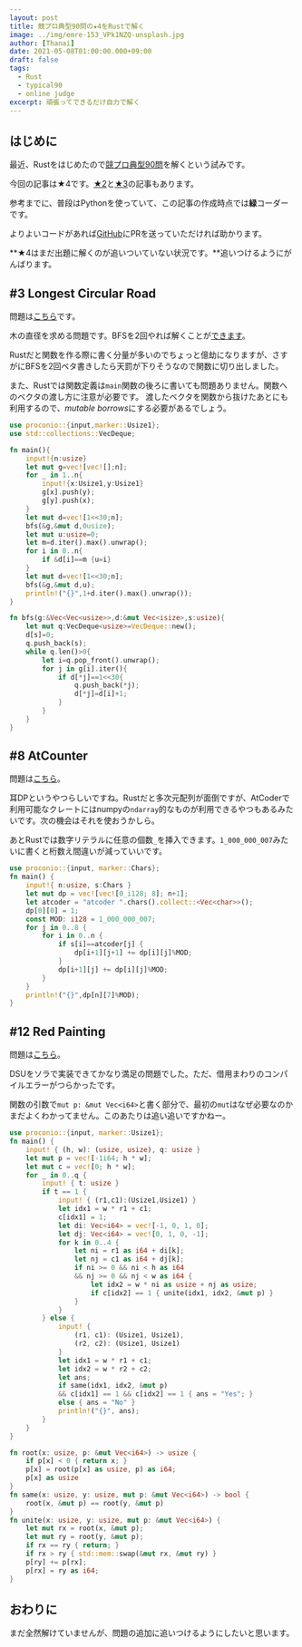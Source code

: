 ```yaml
---
layout: post
title: 競プロ典型90問の★4をRustで解く
image: ../img/emre-153_VPk1NZQ-unsplash.jpg
author: [Thanai]
date: 2021-05-08T01:00:00.000+09:00
draft: false
tags:
  - Rust
  - typical90
  - online judge
excerpt: 頑張ってできるだけ自力で解く
---
```


## はじめに

最近、Rustをはじめたので[競プロ典型90問](https://atcoder.jp/contests/typical90)を解くという試みです。

今回の記事は★4です。[★2](https://dev.thanaism.com/rust-typical90/diff-2)と[★3](https://dev.thanaism.com/rust-typical90/diff-2)の記事もあります。

参考までに、普段はPythonを使っていて、この記事の作成時点では**緑**コーダーです。

よりよいコードがあれば[GitHub](https://github.com/thanaism/online-judge/tree/master/rust/src/bin)にPRを送っていただければ助かります。

**★4はまだ出題に解くのが追いついていない状況です。**追いつけるようにがんばります。

## #3 Longest Circular Road

問題は[こちら](https://atcoder.jp/contests/typical90/tasks/typical90_c)です。

木の直径を求める問題です。BFSを2回やれば解くことが[できます](https://algo-logic.info/tree-diameter/)。

Rustだと関数を作る際に書く分量が多いのでちょっと億劫になりますが、さすがにBFSを2回ベタ書きしたら天罰が下りそうなので関数に切り出しました。

また、Rustでは関数定義は`main`関数の後ろに書いても問題ありません。関数へのベクタの渡し方に注意が必要です。
渡したベクタを関数から抜けたあとにも利用するので、*mutable borrows*にする必要があるでしょう。

```rust
use proconio::{input,marker::Usize1};
use std::collections::VecDeque;

fn main(){
    input!{n:usize}
    let mut g=vec![vec![];n];
    for _ in 1..n{
        input!{x:Usize1,y:Usize1}
        g[x].push(y);
        g[y].push(x);
    }
    let mut d=vec![1<<30;n];
    bfs(&g,&mut d,0usize);
    let mut u:usize=0;
    let m=d.iter().max().unwrap();
    for i in 0..n{
        if &d[i]==m {u=i}
    }
    let mut d=vec![1<<30;n];
    bfs(&g,&mut d,u);
    println!("{}",1+d.iter().max().unwrap());
}

fn bfs(g:&Vec<Vec<usize>>,d:&mut Vec<isize>,s:usize){
    let mut q:VecDeque<usize>=VecDeque::new();
    d[s]=0;
    q.push_back(s);
    while q.len()>0{
        let i=q.pop_front().unwrap();
        for j in g[i].iter(){
            if d[*j]==1<<30{
                q.push_back(*j);
                d[*j]=d[i]+1;
            }
        }
    }
}
```

## #8 AtCounter

問題は[こちら](https://atcoder.jp/contests/typical90/tasks/typical90_h)。

耳DPというやつらしいですね。Rustだと多次元配列が面倒ですが、AtCoderで利用可能なクレートにはnumpyの`ndarray`的なものが利用できるやつもあるみたいです。次の機会はそれを使おうかしら。

あとRustでは数字リテラルに任意の個数`_`を挿入できます。`1_000_000_007`みたいに書くと桁数え間違いが減っていいです。

```rust
use proconio::{input, marker::Chars};
fn main() {
    input!{ n:usize, s:Chars }
    let mut dp = vec![vec![0_i128; 8]; n+1];
    let atcoder = "atcoder ".chars().collect::<Vec<char>>();
    dp[0][0] = 1;
    const MOD: i128 = 1_000_000_007;
    for j in 0..8 {
        for i in 0..n {
            if s[i]==atcoder[j] {
                dp[i+1][j+1] += dp[i][j]%MOD;
            }
            dp[i+1][j] += dp[i][j]%MOD;
        }
    }
    println!("{}",dp[n][7]%MOD);
}
```

## #12 Red Painting

問題は[こちら](https://atcoder.jp/contests/typical90/tasks/typical90_l)。

DSUをソラで実装できてかなり満足の問題でした。ただ、借用まわりのコンパイルエラーがつらかったです。

関数の引数で`mut p: &mut Vec<i64>`と書く部分で、最初の`mut`はなぜ必要なのかまだよくわかってません。このあたりは追い追いですかねー。

```rust
use proconio::{input, marker::Usize1};
fn main() {
    input! { (h, w): (usize, usize), q: usize }
    let mut p = vec![-1i64; h * w];
    let mut c = vec![0; h * w];
    for _ in 0..q {
        input! { t: usize }
        if t == 1 {
            input! { (r1,c1):(Usize1,Usize1) }
            let idx1 = w * r1 + c1;
            c[idx1] = 1;
            let di: Vec<i64> = vec![-1, 0, 1, 0];
            let dj: Vec<i64> = vec![0, 1, 0, -1];
            for k in 0..4 {
                let ni = r1 as i64 + di[k];
                let nj = c1 as i64 + dj[k];
                if ni >= 0 && ni < h as i64
                && nj >= 0 && nj < w as i64 {
                    let idx2 = w * ni as usize + nj as usize;
                    if c[idx2] == 1 { unite(idx1, idx2, &mut p) }
                }
            }
        } else {
            input! {
                (r1, c1): (Usize1, Usize1),
                (r2, c2): (Usize1, Usize1)
            }
            let idx1 = w * r1 + c1;
            let idx2 = w * r2 + c2;
            let ans;
            if same(idx1, idx2, &mut p)
            && c[idx1] == 1 && c[idx2] == 1 { ans = "Yes"; }
            else { ans = "No" }
            println!("{}", ans);
        }
    }
}

fn root(x: usize, p: &mut Vec<i64>) -> usize {
    if p[x] < 0 { return x; }
    p[x] = root(p[x] as usize, p) as i64;
    p[x] as usize
}
fn same(x: usize, y: usize, mut p: &mut Vec<i64>) -> bool {
    root(x, &mut p) == root(y, &mut p)
}
fn unite(x: usize, y: usize, mut p: &mut Vec<i64>) {
    let mut rx = root(x, &mut p);
    let mut ry = root(y, &mut p);
    if rx == ry { return; }
    if rx > ry { std::mem::swap(&mut rx, &mut ry) }
    p[ry] += p[rx];
    p[rx] = ry as i64;
}
```

## おわりに

まだ全然解けていませんが、問題の追加に追いつけるようにしたいと思います。
